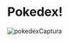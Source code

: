 # Pokedex!





![pokedexCaptura](https://user-images.githubusercontent.com/109553661/205618241-09548063-b498-46b9-b6c2-06216ed67db0.PNG)
